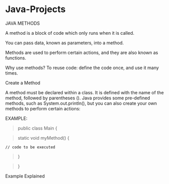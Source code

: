 # Java-Projects

JAVA METHODS

A method is a block of code which only runs when it is called.

You can pass data, known as parameters, into a method.

Methods are used to perform certain actions, and they are also known as functions.

Why use methods? To reuse code: define the code once, and use it many times.


Create a Method

A method must be declared within a class. It is defined with the name of the method, followed by parentheses (). Java provides some pre-defined methods, such as System.out.println(), but you can also create your own methods to perform certain actions:

EXAMPLE:

> public class Main {

  > static void myMethod() {

    // code to be executed
    
  > }

> }

Example Explained
